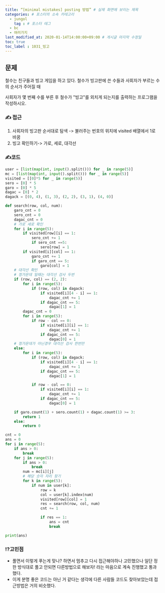 ```yaml
---
title: “[minimal mistakes] posting 방법” # 실제 화면에 보이는 제목
categories: # 포스터의 소속 카테고리
  - jungol
    tag : # 포스터 태그
  - bc
  - 여러가지
last_modified_at: 2020-01-14T14:00:00+09:00 # 게시글 마지막 수정일
toc: true
toc_label : 1031_빙고
---
```



## 문제 

철수는 친구들과 빙고 게임을 하고 있다. 철수가 빙고판에 쓴 수들과 사회자가 부르는 수의 순서가 주어질 때 

사회자가 몇 번째 수를 부른 후 철수가 "빙고"를 외치게 되는지를 출력하는 프로그램을 작성하시오.



### ✍ 접근

1. 사회자의 빙고판 순서대로 탐색 -> 불러주는 번호의 위치에 visited 배열에서 1로 바꿈
2. 빙고 확인하기-> 가로, 세로, 대각선



### ✍코드

```python
user = [list(map(int, input().split())) for _ in range(5)]
mc = [list(map(int, input().split())) for _ in range(5)]
visited = [[0]*5 for _ in range(5)]
sero = [0] * 5
garo = [0] * 5
dagac = [0] * 2
dagack = [(0, 4), (1, 3), (2, 2), (3, 1), (4, 0)]

def search(row, col, num):
    garo_cnt = 0
    sero_cnt = 0
    dagac_cnt = 0
    # 가로 세로 확인
    for i in range(5):
        if visited[row][i] == 1:
            sero_cnt += 1
            if sero_cnt ==5:
                sero[row] = 1
        if visited[i][col] == 1:
            garo_cnt += 1
            if garo_cnt == 5:
                garo[col] = 1
    # 대각선 확인
    # 정가운데 일때는 대각선 검사 두번
    if (row, col) == (2, 2):
        for i in range(5):
            if (row, col) in dagack:
                if visited[i][4 - i] == 1:
                    dagac_cnt += 1
                if dagac_cnt == 5:
                    dagac[1] = 1
        dagac_cnt = 0
        for i in range(5):
            if row - col == 0:
                if visited[i][i] == 1:
                    dagac_cnt += 1
                if dagac_cnt == 5:
                    dagac[0] = 1
    # 정가운데가 아닌경우 대각선 검사 한번만
    else:
        for i in range(5):
            if (row, col) in dagack:
                if visited[i][4 - i] == 1:
                    dagac_cnt += 1
                if dagac_cnt == 5:
                    dagac[1] = 1

            if row - col == 0:
                if visited[i][i] == 1:
                    dagac_cnt += 1
                if dagac_cnt == 5:
                    dagac[0] = 1

    if garo.count(1) + sero.count(1) + dagac.count(1) >= 3:
        return 1
    else:
        return 0

cnt = 0
ans = 0
for i in range(5):
    if ans > 0:
        break
    for j in range(5):
        if ans > 0:
            break
        num = mc[i][j]
        # 해당 숫자 자리 찾기
        for k in range(5):
            if num in user[k]:
                row = k
                col = user[k].index(num)
                visited[row][col] = 1
                res = search(row, col, num)
                cnt += 1

                if res == 1:
                    ans = cnt
                    break

print(ans)
```



### ⁉고민점

- 풀면서 이렇게 푸는게 맞나? 하면서 멈추고 다시 접근해야하나 고민했으나 일단 정한 방식대로 풀고 안되면 다른방법으로 해보자! 라는 마음으로 계속 진행했고 통과했다.
- 이게 분명 좋은 코드는 아닌 거 같다는 생각에 다른 사람들 코드도 찾아보았는데 접근방법은 거의 비슷했다.
